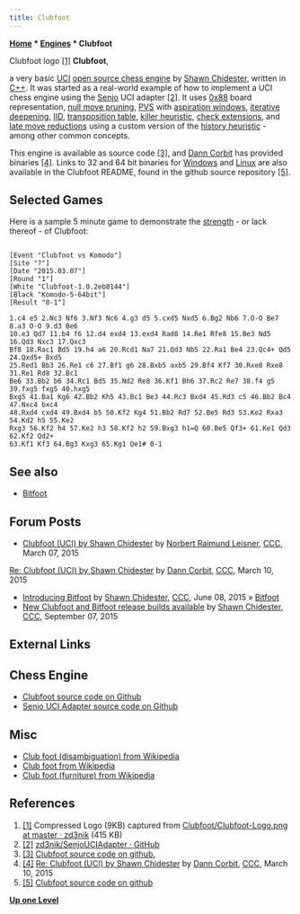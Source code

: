 ```yaml
---
title: Clubfoot
---
```

**[Home](Home "Home") * [Engines](Engines "Engines") * Clubfoot**

[](https://github.com/zd3nik/Clubfoot/blob/master/Clubfoot-Logo.png) Clubfoot logo <a id="cite-note-1" href="#cite-ref-1">[1]</a>
**Clubfoot**,

a very basic [UCI](UCI "UCI") [open source chess engine](Category:Open_Source "Category:Open Source") by [Shawn Chidester](Shawn_Chidester "Shawn Chidester"), written in [C++](Cpp "Cpp").
It was started as a real-world example of how to implement a UCI chess engine using the [Senjo](index.php?title=Senjo&action=edit&redlink=1 "Senjo (page does not exist)") UCI adapter <a id="cite-note-2" href="#cite-ref-2">[2]</a>.
It uses [0x88](0x88 "0x88") board representation, [null move pruning](Null_Move_Pruning "Null Move Pruning"), [PVS](Principal_Variation_Search "Principal Variation Search") with [aspiration windows](Aspiration_Windows "Aspiration Windows"), [iterative deepening](Iterative_Deepening "Iterative Deepening"), [IID](Internal_Iterative_Deepening "Internal Iterative Deepening"), [transposition table](Transposition_Table "Transposition Table"), [killer heuristic](Killer_Heuristic "Killer Heuristic"), [check extensions](Check_Extensions "Check Extensions"), and [late move reductions](Late_Move_Reductions "Late Move Reductions") using a custom version of the [history heuristic](History_Heuristic "History Heuristic") - among other common concepts.

This engine is available as source code <a id="cite-note-3" href="#cite-ref-3">[3]</a>, and [Dann Corbit](Dann_Corbit "Dann Corbit") has provided binaries <a id="cite-note-4" href="#cite-ref-4">[4]</a>.
Links to 32 and 64 bit binaries for [Windows](Windows "Windows") and [Linux](Linux "Linux") are also available in the Clubfoot README, found in the github source repository <a id="cite-note-5" href="#cite-ref-5">[5]</a>.

## Selected Games

Here is a sample 5 minute game to demonstrate the [strength](Playing_Strength "Playing Strength") - or lack thereof - of Clubfoot:

```

[Event "Clubfoot vs Komodo"]
[Site "?"]
[Date "2015.03.07"]
[Round "1"]
[White "Clubfoot-1.0.2eb8144"]
[Black "Komodo-5-64bit"]
[Result "0-1"]

1.c4 e5 2.Nc3 Nf6 3.Nf3 Nc6 4.g3 d5 5.cxd5 Nxd5 6.Bg2 Nb6 7.O-O Be7 8.a3 O-O 9.d3 Be6 
10.e3 Qd7 11.b4 f6 12.d4 exd4 13.exd4 Rad8 14.Re1 Rfe8 15.Be3 Nd5 16.Qd3 Nxc3 17.Qxc3 
Bf8 18.Rac1 Bd5 19.h4 a6 20.Rcd1 Na7 21.Qd3 Nb5 22.Ra1 Be4 23.Qc4+ Qd5 24.Qxd5+ Bxd5 
25.Red1 Bb3 26.Re1 c6 27.Bf1 g6 28.Bxb5 axb5 29.Bf4 Kf7 30.Rxe8 Rxe8 31.Re1 Rd8 32.Bc1 
Be6 33.Bb2 b6 34.Rc1 Bd5 35.Nd2 Re8 36.Kf1 Bh6 37.Rc2 Re7 38.f4 g5 39.fxg5 fxg5 40.hxg5 
Bxg5 41.Ba1 Kg6 42.Bb2 Kh5 43.Bc1 Be3 44.Rc3 Bxd4 45.Rd3 c5 46.Bb2 Bc4 47.Nxc4 bxc4 
48.Rxd4 cxd4 49.Bxd4 b5 50.Kf2 Kg4 51.Bb2 Rd7 52.Be5 Rd3 53.Ke2 Rxa3 54.Kd2 h5 55.Ke2 
Rxg3 56.Kf2 h4 57.Ke2 h3 58.Kf2 h2 59.Bxg3 h1=Q 60.Be5 Qf3+ 61.Ke1 Qd3 62.Kf2 Qd2+ 
63.Kf1 Kf3 64.Bg3 Kxg3 65.Kg1 Qe1# 0-1

```

## See also

- [Bitfoot](Bitfoot "Bitfoot")

## Forum Posts

- [Clubfoot (UCI) by Shawn Chidester](http://www.talkchess.com/forum/viewtopic.php?t=55584) by [Norbert Raimund Leisner](Norbert_Raimund_Leisner "Norbert Raimund Leisner"), [CCC](CCC "CCC"), March 07, 2015

[Re: Clubfoot (UCI) by Shawn Chidester](http://www.talkchess.com/forum/viewtopic.php?t=55584&start=2) by [Dann Corbit](Dann_Corbit "Dann Corbit"), [CCC](CCC "CCC"), March 10, 2015

- [Introducing Bitfoot](http://www.talkchess.com/forum/viewtopic.php?t=56625) by [Shawn Chidester](Shawn_Chidester "Shawn Chidester"), [CCC](CCC "CCC"), June 08, 2015 » [Bitfoot](Bitfoot "Bitfoot")
- [New Clubfoot and Bitfoot release builds available](http://www.talkchess.com/forum/viewtopic.php?t=57536) by [Shawn Chidester](Shawn_Chidester "Shawn Chidester"), [CCC](CCC "CCC"), September 07, 2015

## External Links

## Chess Engine

- [Clubfoot source code on Github](https://github.com/zd3nik/Clubfoot)
- [Senjo UCI Adapter source code on Github](https://github.com/zd3nik/SenjoUCIAdapter)

## Misc

- [Club foot (disambiguation) from Wikipedia](https://en.wikipedia.org/wiki/Club_foot_%28disambiguation%29)
- [Club foot from Wikipedia](https://en.wikipedia.org/wiki/Club_foot)
- [Club foot (furniture) from Wikipedia](https://en.wikipedia.org/wiki/Club_foot_%28furniture%29)

## References

1. <a id="cite-ref-1" href="#cite-note-1">[1]</a> Compressed Logo (9KB) captured from [Clubfoot/Clubfoot-Logo.png at master · zd3nik](https://github.com/zd3nik/Clubfoot/blob/master/Clubfoot-Logo.png) (415 KB)
1. <a id="cite-ref-2" href="#cite-note-2">[2]</a> [zd3nik/SenjoUCIAdapter · GitHub](https://github.com/zd3nik/SenjoUCIAdapter)
1. <a id="cite-ref-3" href="#cite-note-3">[3]</a> [Clubfoot source code on github.](https://github.com/zd3nik/Clubfoot)
1. <a id="cite-ref-4" href="#cite-note-4">[4]</a> [Re: Clubfoot (UCI) by Shawn Chidester](http://www.talkchess.com/forum/viewtopic.php?t=55584&start=2) by [Dann Corbit](Dann_Corbit "Dann Corbit"), [CCC](CCC "CCC"), March 10, 2015
1. <a id="cite-ref-5" href="#cite-note-5">[5]</a> [Clubfoot source code on github](https://github.com/zd3nik/Clubfoot)

**[Up one Level](Engines "Engines")**

